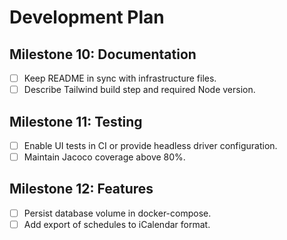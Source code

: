 # Development Plan

## Milestone 10: Documentation
- [ ] Keep README in sync with infrastructure files.
- [ ] Describe Tailwind build step and required Node version.

## Milestone 11: Testing
- [ ] Enable UI tests in CI or provide headless driver configuration.
- [ ] Maintain Jacoco coverage above 80%.

## Milestone 12: Features
- [ ] Persist database volume in docker-compose.
- [ ] Add export of schedules to iCalendar format.

